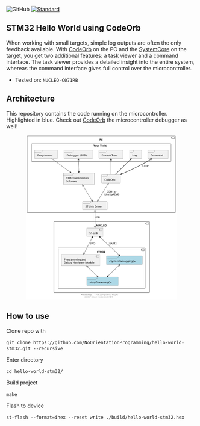 ![GitHub](https://img.shields.io/github/license/NoOrientationProgramming/hello-world-stm32?style=plastic&color=blue)
[![Standard](https://img.shields.io/badge/standard-C%2B%2B11-blue.svg?style=plastic&logo=c%2B%2B)](https://en.wikipedia.org/wiki/C%2B%2B#Standardization)

## STM32 Hello World using CodeOrb

When working with small targets, simple log outputs are often the only feedback available.
With [CodeOrb](https://github.com/NoOrientationProgramming/code-orb#codeorb-start) on the PC and the
[SystemCore](https://github.com/NoOrientationProgramming/SystemCore) on the target,
you get two additional features: a task viewer and a command interface.
The task viewer provides a detailed insight into the entire system, whereas the command interface gives full control over the microcontroller.

- Tested on: `NUCLEO-C071RB`

## Architecture

This repository contains the code running on the microcontroller. Highlighted in blue. Check out [CodeOrb](https://github.com/NoOrientationProgramming/code-orb#codeorb-start) the microcontroller debugger as well!

<p align="center">
  <kbd>
    <img src="https://raw.githubusercontent.com/NoOrientationProgramming/hello-world-stm32/main/doc/system/stm32-uart_3.svg" style="width: 400px; max-width:100%"/>
  </kbd>
</p>

## How to use

Clone repo with
```
git clone https://github.com/NoOrientationProgramming/hello-world-stm32.git --recursive
```

Enter directory
```
cd hello-world-stm32/
```

Build project
```
make
```

Flash to device
```
st-flash --format=ihex --reset write ./build/hello-world-stm32.hex
```

